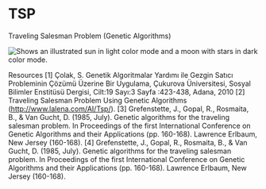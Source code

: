 # TSP
Traveling Salesman Problem (Genetic Algorithms)

<picture>
  
  <source media="(prefers-color-scheme: light)" srcset="https://drive.google.com/file/d/15fHl48R9tSHQM_WZ1vFjmdgZy1c2eXyB/view?usp=sharing">
  <img alt="Shows an illustrated sun in light color mode and a moon with stars in dark color mode." src="https://user-images.githubusercontent.com/25423296/163456779-a8556205-d0a5-45e2-ac17-42d089e3c3f8.png">
</picture>



Resources
[1] Çolak, S. Genetik Algoritmalar Yardımı ile Gezgin Satıcı Probleminin Çözümü Üzerine Bir Uygulama, Çukurova Üniversitesi, Sosyal Bilimler Enstitüsü Dergisi, Cilt:19 Sayı:3 Sayfa :423-438, Adana, 2010
[2] Traveling Salesman Problem Using Genetic Algorithms (http://www.lalena.com/AI/Tsp/).
[3] Grefenstette, J., Gopal, R., Rosmaita, B., & Van Gucht, D. (1985, July). Genetic algorithms for the traveling salesman problem. In Proceedings of the first International Conference on Genetic Algorithms and their Applications (pp. 160-168). Lawrence Erlbaum, New Jersey (160-168).
[4] Grefenstette, J., Gopal, R., Rosmaita, B., & Van Gucht, D. (1985, July). Genetic algorithms for the traveling salesman problem. In Proceedings of the first International Conference on Genetic Algorithms and their Applications (pp. 160-168). Lawrence Erlbaum, New Jersey (160-168).
